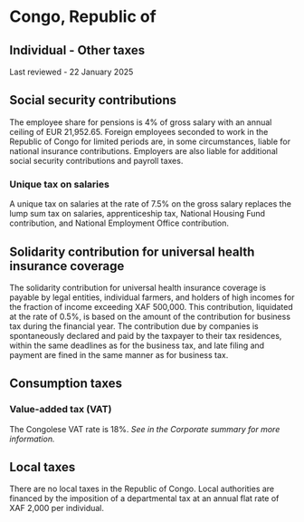 # Congo, Republic of
## Individual - Other taxes
Last reviewed - 22 January 2025
## Social security contributions
The employee share for pensions is 4% of gross salary with an annual ceiling of EUR 21,952.65.
Foreign employees seconded to work in the Republic of Congo for limited periods are, in some circumstances, liable for national insurance contributions.
Employers are also liable for additional social security contributions and payroll taxes.
### Unique tax on salaries
A unique tax on salaries at the rate of 7.5% on the gross salary replaces the lump sum tax on salaries, apprenticeship tax, National Housing Fund contribution, and National Employment Office contribution.
## Solidarity contribution for universal health insurance coverage
The solidarity contribution for universal health insurance coverage is payable by legal entities, individual farmers, and holders of high incomes for the fraction of income exceeding XAF 500,000.
This contribution, liquidated at the rate of 0.5%, is based on the amount of the contribution for business tax during the financial year. The contribution due by companies is spontaneously declared and paid by the taxpayer to their tax residences, within the same deadlines as for the business tax, and late filing and payment are fined in the same manner as for business tax.
## Consumption taxes
### Value-added tax (VAT)
The Congolese VAT rate is 18%. _See in the Corporate summary for more information._
## Local taxes
There are no local taxes in the Republic of Congo. Local authorities are financed by the imposition of a departmental tax at an annual flat rate of XAF 2,000 per individual.
